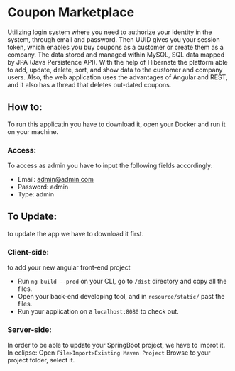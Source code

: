 # Coupon Marketplace
Utilizing login system where you need to authorize your identity in the system, through email and password. Then UUID gives you your session token, which enables you buy coupons as a customer or create them as a company. 
The data stored and managed within MySQL, SQL data mapped by JPA (Java Persistence API). With the help of Hibernate the platform able to add, update, delete, sort, and show data to the customer and company users. Also, the web application uses the advantages of Angular and REST, and it also has a thread that deletes out-dated coupons.


## How to:
To run this applicatin you have to download it, open your Docker and run it on your machine.

### Access:
To access as admin you have to input the following fields accordingly:
- Email: admin@admin.com
- Password: admin
- Type: admin


## To Update:
to update the app we have to download it first.
### Client-side:
to add your new angular front-end project
- Run ```ng build --prod``` on your CLI, go to `/dist` directory and copy all the files.
- Open your back-end developing tool, and in `resource/static/` past the files.
- Run your application on a `localhost:8080` to check out.
### Server-side:
In order to be able to update your SpringBoot project, we have to improt it.
In eclipse: Open `File>Import>Existing Maven Project` Browse to your project folder, select it.
